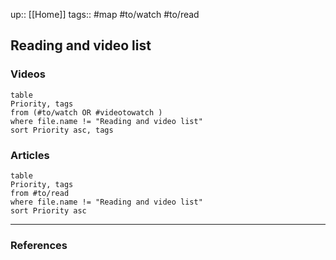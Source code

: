 up:: [[Home]]
tags:: #map #to/watch #to/read

## Reading and video list

### Videos

```dataview
table
Priority, tags
from (#to/watch OR #videotowatch )
where file.name != "Reading and video list"
sort Priority asc, tags
```

### Articles

```dataview
table
Priority, tags
from #to/read
where file.name != "Reading and video list"
sort Priority asc
```

---

### References